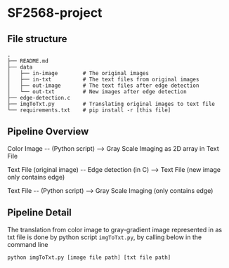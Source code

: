 # SF2568-project

## File structure

```
.
├── README.md               
├── data
│   ├── in-image        # The original images
│   ├── in-txt          # The text files from original images
│   ├── out-image       # The text files after edge detection
│   └── out-txt         # New images after edge detection
├── edge-detection.c    
├── imgToTxt.py         # Translating original images to text file
└── requirements.txt    # pip install -r [this file]
```

## Pipeline Overview

Color Image -- (Python script) --> Gray Scale Imaging as 2D array in Text File 


Text File (original image) -- Edge detection (in C) --> Text File (new image only contains edge)

Text File  -- (Python script) --> Gray Scale Imaging (only contains edge)

## Pipeline Detail
The translation from color image to gray-gradient image represented in as txt file is done by python script `imgToTxt.py`, by calling below in the command line

`python imgToTxt.py [image file path] [txt file path]`